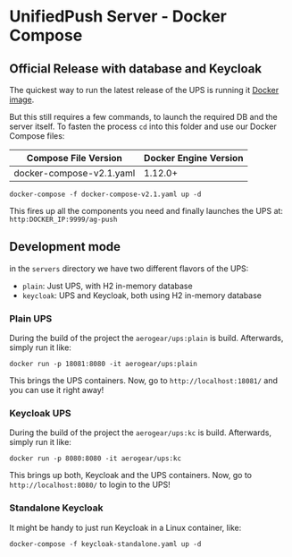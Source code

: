 # UnifiedPush Server - Docker Compose

## Official Release with database and Keycloak

The quickest way to run the latest release of the UPS is running it [Docker image](https://github.com/jboss-dockerfiles/aerogear/tree/master/wildfly/unifiedpush-wildfly).

But this still requires a few commands, to launch the required DB and the server itself. To fasten the process `cd` into this folder and use our Docker Compose files:

| Compose File Version    	| Docker Engine Version 	|
|-------------------------	|-----------------------	|
| docker-compose-v2.1.yaml 	| 1.12.0+               	|


```
docker-compose -f docker-compose-v2.1.yaml up -d
```

This fires up all the components you need and finally launches the UPS at: `http:DOCKER_IP:9999/ag-push`

## Development mode

in the `servers` directory we have two different flavors of the UPS:
* `plain`: Just UPS, with H2 in-memory database
* `keycloak`: UPS and Keycloak, both using H2 in-memory database

### Plain UPS

During the build of the project the `aerogear/ups:plain` is build. Afterwards, simply run it like:

```
docker run -p 18081:8080 -it aerogear/ups:plain 
```

This brings the UPS containers. Now, go to `http://localhost:18081/` and you can use it right away!


### Keycloak UPS 

During the build of the project the `aerogear/ups:kc` is build. Afterwards, simply run it like:

```
docker run -p 8080:8080 -it aerogear/ups:kc
```

This brings up both, Keycloak and the UPS containers. Now, go to `http://localhost:8080/` to login to the UPS!

### Standalone Keycloak 

It might be handy to just run Keycloak in a Linux container, like: 

```
docker-compose -f keycloak-standalone.yaml up -d
```

